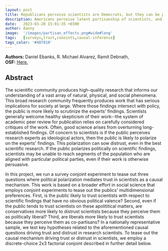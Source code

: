 ```yaml
---
layout: post
title: Republicans perceive scientists are Democrats, but they can be persuaded to be more trustful of scientific findings
description: Americans perceive latent partisanship of scientists, and this influences their trust in scientific findings.  
date:   2023-03-20 15:01:35 +0300
author: danny
image:  '/images/partisan_effects.png#wide#long'
tags:   [surveys,trust,conoints,causal-inference]
tags_color: '#487010'
---
```


<b>Authors:</b>  Daniel Ebanks, R. Michael Alvarez, Ramit Debnath, <br>
<b>OSF:</b> <a href="https://osf.io/8ufdv" > Here. </a>

## Abstract

The scientific community produces high-quality research that informs our understanding of a vast array of natural, physical, and social phenomena. This broad research community frequently produces work that has serious implications for society at large. Where those findings intersect with policy, the public is more likely to scrutinize the experts' findings.   Scientists generally welcome healthy skepticism of their work--the system of academic peer review for publication relies on carefully considered critiques of the work. Often, good science arises from overturning long-established findings.  Of concern to scientists is if the public perceives research experts as ideological actors, then the public is likely to polarize on the experts' findings.  This polarization can sow distrust, even in the best scientific research.  If the public polarizes politically on scientific findings, scientists may be unable to reach segments of the population who are aligned with particular political parties, even if their work is otherwise persuasive.<br> 

In this project, we run a survey conjoint experiment to tease out three questions where political polarization mediates trust in scientists as a causal mechanism. This work is based on a broader effort in social science that employs conjoint experiments to tease out the publics' multidimensional preferences.  First, is the public likely to trust scientists with respect to scientific findings that have no obvious political valence? Second, even if the public tends to trust scientists on these  apolititical matters, are conservatives more likely to distrust scientists because they perceive them as politically liberal? Third, are liberals more likely to trust scientists because they perceive them as co-partisans?  In a nationally representative sample, we test  key hypotheses related to the aforementioned causal questions driving trust and distrust in research scientists. To tease out the causal mechanism driving trust or distrust in scientists, we employ a discrete-choice 2x3 factorial conjoint described in further detail below.   